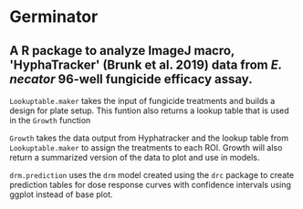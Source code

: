 # Germinator
## A R package to analyze ImageJ macro, 'HyphaTracker' (Brunk et al. 2019) data from *E. necator* 96-well fungicide efficacy assay.

`Lookuptable.maker` takes the input of fungicide treatments and builds a design for plate setup. This funtion also returns a lookup table that is used in the `Growth` function 

`Growth` takes the data output from Hyphatracker and the lookup table from `Lookuptable.maker` to assign the treatments to each ROI. Growth will also return a summarized version of the data to plot and use in models.

`drm.prediction` uses the `drm` model created using the `drc` package to create prediction tables for dose response curves with confidence intervals using ggplot instead of base plot. 
